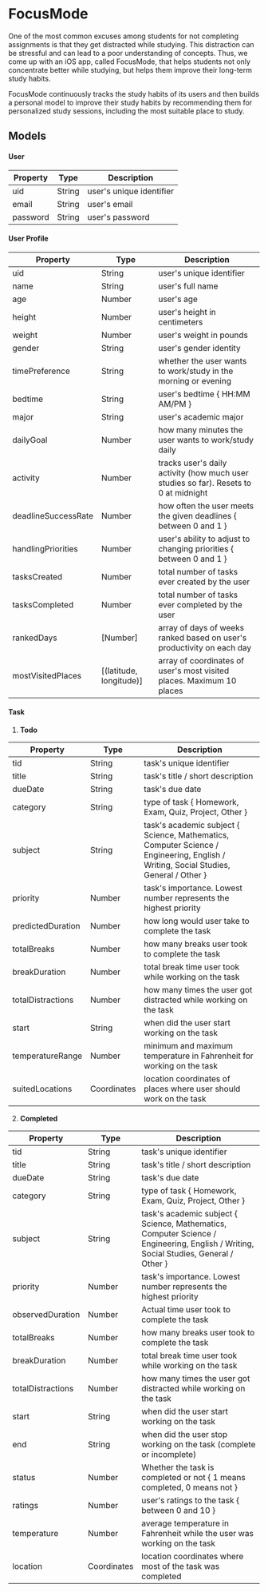 # FocusMode
One of the most common excuses among students for not completing assignments is that they get distracted while studying. This distraction can be stressful and can lead to a poor understanding of concepts. Thus, we come up with an iOS app, called FocusMode, that helps students not only concentrate better while studying, but helps them improve their long-term study habits.

FocusMode continuously tracks the study habits of its users and then builds a personal model to improve their study habits by recommending them for personalized study sessions, including the most suitable place to study.

## Models

#### User
| Property       | Type     | Description |
| -------------- | -------- | ------------|
| uid            | String   | user's unique identifier |
| email          | String   | user's email |
| password       | String   | user's password |

#### User Profile
| Property       | Type     | Description |
| -------------  | -------- | ------------|
| uid            | String   | user's unique identifier |
| name           | String   | user's full name |
| age            | Number   | user's age |
| height         | Number   | user's height in centimeters |
| weight         | Number   | user's weight in pounds |
| gender         | String   | user's gender identity |
| timePreference | String   | whether the user wants to work/study in the morning or evening |
| bedtime        | String   | user's bedtime { HH:MM AM/PM } |
| major          | String   | user's academic major |
| dailyGoal      | Number   | how many minutes the user wants to work/study daily |
| activity       | Number   | tracks user's daily activity (how much user studies so far). Resets to 0 at midnight |
| deadlineSuccessRate | Number | how often the user meets the given deadlines { between 0 and 1 } |
| handlingPriorities  | Number | user's ability to adjust to changing priorities { between 0 and 1 } |
| tasksCreated   | Number      | total number of tasks ever created by the user |
| tasksCompleted | Number      | total number of tasks ever completed by the user |
| rankedDays     | [Number]    | array of days of weeks ranked based on user's productivity on each day |
| mostVisitedPlaces | [(latitude, longitude)] | array of coordinates of user's most visited places. Maximum 10 places |

#### Task

1. **Todo**

| Property       | Type     | Description |
| -------------  | -------- | ------------|
| tid            | String   | task's unique identifier |
| title          | String   | task's title / short description |
| dueDate        | String   | task's due date |
| category       | String   | type of task { Homework, Exam, Quiz, Project, Other } |
| subject        | String   | task's academic subject { Science, Mathematics, Computer Science / Engineering, English / Writing, Social Studies, General / Other } |
| priority          | Number | task's importance. Lowest number represents the highest priority |
| predictedDuration | Number | how long would user take to complete the task |
| totalBreaks       | Number | how many breaks user took to complete the task |
| breakDuration     | Number | total break time user took while working on the task |
| totalDistractions | Number | how many times the user got distracted while working on the task |
| start             | String | when did the user start working on the task |
| temperatureRange  | Number | minimum and maximum temperature in Fahrenheit for working on the task |
| suitedLocations   | Coordinates | location coordinates of places where user should work on the task |

2. **Completed**

| Property       | Type     | Description |
| -------------  | -------- | ------------|
| tid            | String   | task's unique identifier |
| title          | String   | task's title / short description |
| dueDate        | String   | task's due date |
| category       | String   | type of task { Homework, Exam, Quiz, Project, Other } |
| subject        | String   | task's academic subject { Science, Mathematics, Computer Science / Engineering, English / Writing, Social Studies, General / Other } |
| priority          | Number | task's importance. Lowest number represents the highest priority |
| observedDuration  | Number | Actual time user took to complete the task |
| totalBreaks       | Number | how many breaks user took to complete the task |
| breakDuration     | Number | total break time user took while working on the task |
| totalDistractions | Number | how many times the user got distracted while working on the task |
| start             | String | when did the user start working on the task |
| end               | String | when did the user stop working on the task (complete or incomplete) |
| status            | Number | Whether the task is completed or not { 1 means completed, 0 means not } |
| ratings           | Number | user's ratings to the task { between 0 and 10 } |
| temperature       | Number | average temperature in Fahrenheit while the user was working on the task |
| location     | Coordinates | location coordinates where most of the task was completed |
